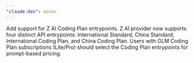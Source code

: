 ```yaml
---
"claude-dev": minor
---
```


Add support for Z AI Coding Plan entrypoints. Z AI provider now supports four distinct API entrypoints: International Standard, China Standard, International Coding Plan, and China Coding Plan. Users with GLM Coding Plan subscriptions (Lite/Pro) should select the Coding Plan entrypoints for prompt-based pricing.
